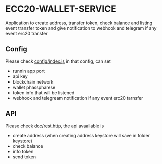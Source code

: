 # ECC20-WALLET-SERVICE
Application to create address, transfer token, check balance and listing event transfer token and give notification to webhook and telegram if any event erc20 transfer

## Config
Please check [config/index.js](config/index.js) in that config, can set 
- runnin app port
- api key
- blockchain network
- wallet phasspharese
- token info that will be listened 
- webhook and telegream notification if any event erc20 tarnsfer 

## API
Please check [doc/rest.http](doc/rest.http), the api avaailable is
- create address  (when creating address keystore will save in folder [keystore](keystore))
- check balance
- info token
- send token
